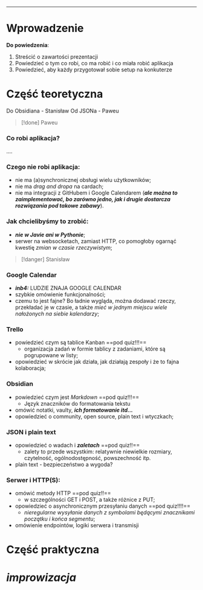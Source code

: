___

# Wprowadzenie

**Do powiedzenia**:
1. Streścić o zawartości prezentacji
2. Powiedzieć o tym co robi, co ma robić i co miała robić aplikacja
3. Powiedzieć, aby każdy przygotował sobie setup na konkuterze

# Część teoretyczna

Do Obsidiana - Stanisław
Od JSONa - Paweu

>[!done] Paweu

### Co robi aplikacja?

....
### Czego nie robi aplikacja:
- nie ma (a)synchronicznej obsługi wielu użytkowników;
- nie ma *drag and dropa* na cardach;
- nie ma integracji z GitHubem i Google Calendarem (***ale można to zaimplementować, bo zarówno jedno, jak i drugie dostarcza rozwiązania pod takowe zabawy***).

### Jak chcielibyśmy to zrobić:
- ***nie w Javie ani w Pythonie***;
- serwer na websocketach, zamiast HTTP, co pomogłoby ogarnąć kwestię *zmian w czasie rzeczywistym*;

>[!danger] Stanisław

### Google Calendar

- ***inb4:*** LUDZIE ZNAJA GOOGLE CALENDAR
- szybkie omówienie funkcjonalności;
- czemu to jest fajne? Bo ładnie wygląda, można dodawać rzeczy, przekładać je w czasie, a także *mieć w jednym miejscu wiele nałożonych na siebie kalendarzy*;

### Trello

- powiedzieć czym są tablice Kanban ==pod quiz!!!==
	- organizacja zadań w formie tablicy z zadaniami, które są pogrupowane w listy;
- opowiedzieć w skrócie jak działa, jak działają zespoły i że to fajna kolaboracja;

### Obsidian

- powiedzieć czym jest *Markdown* ==pod quiz!!!==
	- Język znaczników do formatowania tekstu
- omówić notatki, vaulty, ***ich formatowanie itd...***
- opowiedzieć o community, open source, plain text i wtyczkach;

### JSON i plain text
- opowiedzieć o wadach i ***zaletach*** ==pod quiz!!==
	- zalety to przede wszystkim: relatywnie niewielkie rozmiary, czytelność, ogólnodostępność, powszechność itp.
- plain text - bezpieczeństwo a wygoda?

### Serwer i HTTP(S):
- omówić metody HTTP ==pod quiz!!==
	- w szczególności GET i POST, a także różnice z PUT;
- opowiedzieć o asynchronicznym przesyłaniu danych ==pod quiz!!!!==
	- *nieregularne wysyłanie danych z symbolami będącymi znacznikami początku i końca segmentu*;
- omówienie endpointów, logiki serwera i transmisji

# Część praktyczna

# *improwizacja*